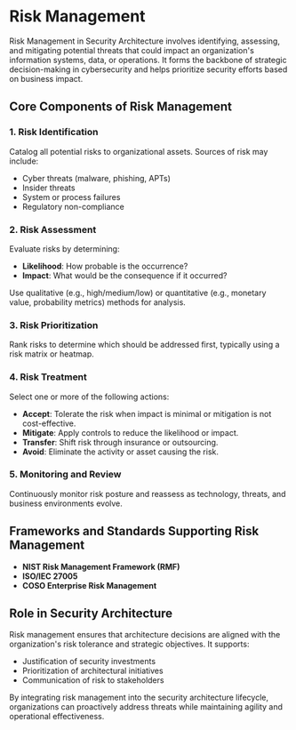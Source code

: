 # Risk Management

Risk Management in Security Architecture involves identifying, assessing, and mitigating potential threats that could impact an organization's information systems, data, or operations. It forms the backbone of strategic decision-making in cybersecurity and helps prioritize security efforts based on business impact.

## Core Components of Risk Management

### 1. Risk Identification
Catalog all potential risks to organizational assets. Sources of risk may include:
- Cyber threats (malware, phishing, APTs)
- Insider threats
- System or process failures
- Regulatory non-compliance

### 2. Risk Assessment
Evaluate risks by determining:
- **Likelihood**: How probable is the occurrence?
- **Impact**: What would be the consequence if it occurred?

Use qualitative (e.g., high/medium/low) or quantitative (e.g., monetary value, probability metrics) methods for analysis.

### 3. Risk Prioritization
Rank risks to determine which should be addressed first, typically using a risk matrix or heatmap.

### 4. Risk Treatment
Select one or more of the following actions:
- **Accept**: Tolerate the risk when impact is minimal or mitigation is not cost-effective.
- **Mitigate**: Apply controls to reduce the likelihood or impact.
- **Transfer**: Shift risk through insurance or outsourcing.
- **Avoid**: Eliminate the activity or asset causing the risk.

### 5. Monitoring and Review
Continuously monitor risk posture and reassess as technology, threats, and business environments evolve.

## Frameworks and Standards Supporting Risk Management
- **NIST Risk Management Framework (RMF)**
- **ISO/IEC 27005**
- **COSO Enterprise Risk Management**

## Role in Security Architecture
Risk management ensures that architecture decisions are aligned with the organization's risk tolerance and strategic objectives. It supports:
- Justification of security investments
- Prioritization of architectural initiatives
- Communication of risk to stakeholders

By integrating risk management into the security architecture lifecycle, organizations can proactively address threats while maintaining agility and operational effectiveness.
